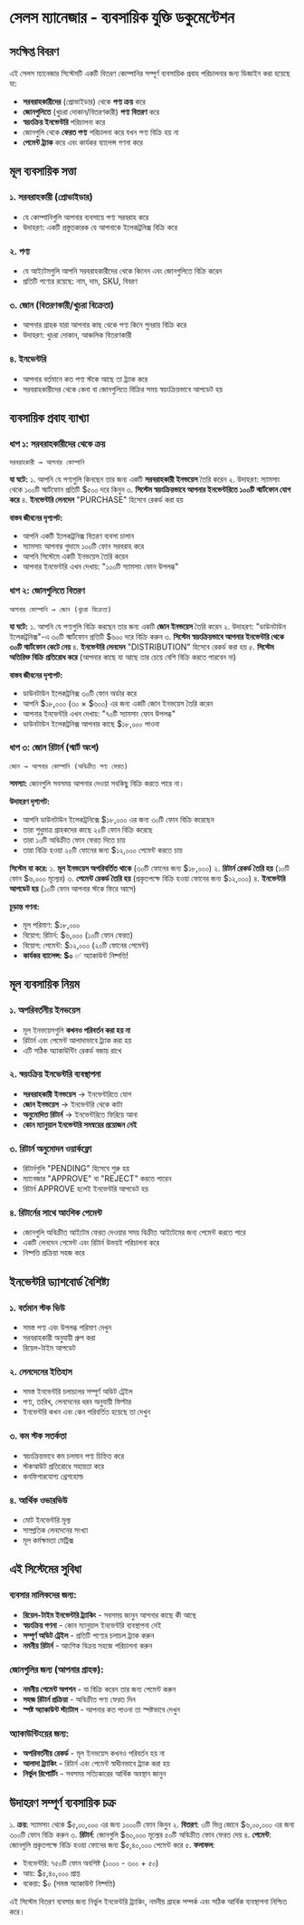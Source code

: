 # সেলস ম্যানেজার - ব্যবসায়িক যুক্তি ডকুমেন্টেশন

## সংক্ষিপ্ত বিবরণ

এই সেলস ম্যানেজার সিস্টেমটি একটি বিতরণ কোম্পানির সম্পূর্ণ ব্যবসায়িক প্রবাহ পরিচালনার জন্য ডিজাইন করা হয়েছে যা:
- **সরবরাহকারীদের** (প্রোভাইডার) থেকে **পণ্য ক্রয়** করে
- **জোনগুলিতে** (খুচরা দোকান/বিতরণকারী) **পণ্য বিতরণ** করে
- **স্বয়ংক্রিয় ইনভেন্টরি** পরিচালনা করে
- জোনগুলি থেকে **ফেরত পণ্য** পরিচালনা করে যখন পণ্য বিক্রি হয় না
- **পেমেন্ট ট্র্যাক** করে এবং কার্যকর ব্যালেন্স গণনা করে

## মূল ব্যবসায়িক সত্তা

### ১. **সরবরাহকারী** (প্রোভাইডার)
- যে কোম্পানিগুলি আপনার ব্যবসায়ে পণ্য সরবরাহ করে
- উদাহরণ: একটি প্রস্তুতকারক যে আপনাকে ইলেকট্রনিক্স বিক্রি করে

### ২. **পণ্য**
- যে আইটেমগুলি আপনি সরবরাহকারীদের থেকে কিনেন এবং জোনগুলিতে বিক্রি করেন
- প্রতিটি পণ্যের রয়েছে: নাম, দাম, SKU, বিবরণ

### ৩. **জোন** (বিতরণকারী/খুচরা বিক্রেতা)
- আপনার গ্রাহক যারা আপনার কাছ থেকে পণ্য কিনে পুনরায় বিক্রি করে
- উদাহরণ: খুচরা দোকান, আঞ্চলিক বিতরণকারী

### ৪. **ইনভেন্টরি**
- আপনার বর্তমানে কত পণ্য স্টকে আছে তা ট্র্যাক করে
- সরবরাহকারীদের থেকে কেনা বা জোনগুলিতে বিক্রির সময় স্বয়ংক্রিয়ভাবে আপডেট হয়

## ব্যবসায়িক প্রবাহ ব্যাখ্যা

### ধাপ ১: সরবরাহকারীদের থেকে ক্রয়

```
সরবরাহকারী → আপনার কোম্পানি
```

**যা ঘটে:**
১. আপনি যে পণ্যগুলি কিনছেন তার জন্য একটি **সরবরাহকারী ইনভয়েস** তৈরি করেন
২. উদাহরণ: স্যামসাং থেকে ১০০টি স্মার্টফোন প্রতিটি $৫০০ দরে কিনুন
৩. **সিস্টেম স্বয়ংক্রিয়ভাবে আপনার ইনভেন্টরিতে ১০০টি স্মার্টফোন যোগ করে**
৪. **ইনভেন্টরি লেনদেন** "PURCHASE" হিসেবে রেকর্ড করা হয়

**বাস্তব জীবনের দৃশ্যপট:**
- আপনি একটি ইলেকট্রনিক্স বিতরণ ব্যবসা চালান
- স্যামসাং আপনার গুদামে ১০০টি ফোন সরবরাহ করে
- আপনি সিস্টেমে একটি ইনভয়েস তৈরি করেন
- আপনার ইনভেন্টরি এখন দেখায়: "১০০টি স্যামসাং ফোন উপলব্ধ"

### ধাপ ২: জোনগুলিতে বিতরণ

```
আপনার কোম্পানি → জোন (খুচরা বিক্রেতা)
```

**যা ঘটে:**
১. আপনি যে পণ্যগুলি বিক্রি করছেন তার জন্য একটি **জোন ইনভয়েস** তৈরি করেন
২. উদাহরণ: "ডাউনটাউন ইলেকট্রনিক্স"-এ ৩০টি স্মার্টফোন প্রতিটি $৬০০ দরে বিক্রি করুন
৩. **সিস্টেম স্বয়ংক্রিয়ভাবে আপনার ইনভেন্টরি থেকে ৩০টি স্মার্টফোন কেটে নেয়**
৪. **ইনভেন্টরি লেনদেন** "DISTRIBUTION" হিসেবে রেকর্ড করা হয়
৫. **সিস্টেম অতিরিক্ত বিক্রি প্রতিরোধ করে** (আপনার কাছে যা আছে তার চেয়ে বেশি বিক্রি করতে পারবেন না)

**বাস্তব জীবনের দৃশ্যপট:**
- ডাউনটাউন ইলেকট্রনিক্স ৩০টি ফোন অর্ডার করে
- আপনি $১৮,০০০ (৩০ × $৬০০) এর জন্য একটি জোন ইনভয়েস তৈরি করেন
- আপনার ইনভেন্টরি এখন দেখায়: "৭০টি স্যামসাং ফোন উপলব্ধ"
- ডাউনটাউন ইলেকট্রনিক্স আপনার কাছে $১৮,০০০ পাওনা

### ধাপ ৩: জোন রিটার্ন (স্মার্ট অংশ)

```
জোন → আপনার কোম্পানি (অবিক্রীত পণ্য ফেরত)
```

**সমস্যা:** জোনগুলি সবসময় আপনার দেওয়া সবকিছু বিক্রি করতে পারে না।

**উদাহরণ দৃশ্যপট:**
- আপনি ডাউনটাউন ইলেকট্রনিক্সে $১৮,০০০ এর জন্য ৩০টি ফোন বিক্রি করেছেন
- তারা শুধুমাত্র গ্রাহকদের কাছে ২০টি ফোন বিক্রি করেছে
- তারা ১০টি অবিক্রীত ফোন ফেরত দিতে চায়
- তারা বিক্রি হওয়া ২০টি ফোনের জন্য $১২,০০০ পেমেন্ট করতে চায়

**সিস্টেম যা করে:**
১. **মূল ইনভয়েস অপরিবর্তিত থাকে** (৩০টি ফোনের জন্য $১৮,০০০)
২. **রিটার্ন রেকর্ড তৈরি হয়** (১০টি ফোন $৬,০০০ মূল্যের)
৩. **পেমেন্ট রেকর্ড তৈরি হয়** (প্রকৃতপক্ষে বিক্রি হওয়া ফোনের জন্য $১২,০০০)
৪. **ইনভেন্টরি আপডেট হয়** (১০টি ফোন আপনার স্টকে ফিরে আসে)

**চূড়ান্ত গণনা:**
- মূল পরিমাণ: $১৮,০০০
- বিয়োগ: রিটার্ন: $৬,০০০ (১০টি ফোন ফেরত)
- বিয়োগ: পেমেন্ট: $১২,০০০ (২০টি ফোনের পেমেন্ট)
- **কার্যকর ব্যালেন্স: $০** ✅ অ্যাকাউন্ট নিষ্পত্তি!

## মূল ব্যবসায়িক নিয়ম

### ১. **অপরিবর্তনীয় ইনভয়েস**
- মূল ইনভয়েসগুলি **কখনও পরিবর্তন করা হয় না**
- রিটার্ন এবং পেমেন্ট আলাদাভাবে ট্র্যাক করা হয়
- এটি সঠিক অ্যাকাউন্টিং রেকর্ড বজায় রাখে

### ২. **স্বয়ংক্রিয় ইনভেন্টরি ব্যবস্থাপনা**
- **সরবরাহকারী ইনভয়েস** → ইনভেন্টরিতে যোগ
- **জোন ইনভয়েস** → ইনভেন্টরি থেকে কাটা
- **অনুমোদিত রিটার্ন** → ইনভেন্টরিতে ফিরিয়ে আনা
- **কোন ম্যানুয়াল ইনভেন্টরি সমন্বয়ের প্রয়োজন নেই**

### ৩. **রিটার্ন অনুমোদন ওয়ার্কফ্লো**
- রিটার্নগুলি "PENDING" হিসেবে শুরু হয়
- ম্যানেজার "APPROVE" বা "REJECT" করতে পারেন
- রিটার্ন APPROVE হলেই ইনভেন্টরি আপডেট হয়

### ৪. **রিটার্নের সাথে আংশিক পেমেন্ট**
- জোনগুলি অবিক্রীত আইটেম ফেরত দেওয়ার সময় বিক্রীত আইটেমের জন্য পেমেন্ট করতে পারে
- একটি লেনদেন পেমেন্ট এবং রিটার্ন উভয়ই পরিচালনা করে
- নিষ্পত্তি প্রক্রিয়া সহজ করে

## ইনভেন্টরি ড্যাশবোর্ড বৈশিষ্ট্য

### ১. **বর্তমান স্টক ভিউ**
- সমস্ত পণ্য এবং উপলব্ধ পরিমাণ দেখুন
- সরবরাহকারী অনুযায়ী গ্রুপ করা
- রিয়েল-টাইম আপডেট

### ২. **লেনদেনের ইতিহাস**
- সমস্ত ইনভেন্টরি চলাচলের সম্পূর্ণ অডিট ট্রেইল
- পণ্য, তারিখ, লেনদেনের ধরন অনুযায়ী ফিল্টার
- ইনভেন্টরি কখন এবং কেন পরিবর্তিত হয়েছে তা দেখুন

### ৩. **কম স্টক সতর্কতা**
- স্বয়ংক্রিয়ভাবে কম চলমান পণ্য চিহ্নিত করে
- স্টকআউট প্রতিরোধে সহায়তা করে
- কনফিগারযোগ্য থ্রেশহোল্ড

### ৪. **আর্থিক ওভারভিউ**
- মোট ইনভেন্টরি মূল্য
- সাম্প্রতিক লেনদেনের সংখ্যা
- মূল কর্মক্ষমতা মেট্রিক্স

## এই সিস্টেমের সুবিধা

### ব্যবসার মালিকদের জন্য:
- **রিয়েল-টাইম ইনভেন্টরি ট্র্যাকিং** - সবসময় জানুন আপনার কাছে কী আছে
- **স্বয়ংক্রিয় গণনা** - কোন ম্যানুয়াল ইনভেন্টরি ব্যবস্থাপনা নেই
- **সম্পূর্ণ অডিট ট্রেইল** - প্রতিটি পণ্যের চলাচল ট্র্যাক করুন
- **নমনীয় রিটার্ন** - আংশিক বিক্রয় সহজে পরিচালনা করুন

### জোনগুলির জন্য (আপনার গ্রাহক):
- **নমনীয় পেমেন্ট অপশন** - যা বিক্রি করেন তার জন্য পেমেন্ট করুন
- **সহজ রিটার্ন প্রক্রিয়া** - অবিক্রীত পণ্য ফেরত দিন
- **স্পষ্ট অ্যাকাউন্ট স্ট্যাটাস** - আপনার কত পাওনা তা স্পষ্টভাবে দেখুন

### অ্যাকাউন্টিংয়ের জন্য:
- **অপরিবর্তনীয় রেকর্ড** - মূল ইনভয়েস কখনও পরিবর্তন হয় না
- **আলাদা ট্র্যাকিং** - রিটার্ন এবং পেমেন্ট স্বাধীনভাবে ট্র্যাক করা হয়
- **নির্ভুল রিপোর্টিং** - সবসময় সত্যিকারের আর্থিক অবস্থান জানুন

## উদাহরণ সম্পূর্ণ ব্যবসায়িক চক্র

১. **ক্রয়**: স্যামসাং থেকে $৫,০০,০০০ এর জন্য ১০০০টি ফোন কিনুন
২. **বিতরণ**: ৩টি ভিন্ন জোনে $৬,০০,০০০ এর জন্য ৩০০টি ফোন বিক্রি করুন
৩. **রিটার্ন**: জোনগুলি $৬০,০০০ মূল্যের ৫০টি অবিক্রীত ফোন ফেরত দেয়
৪. **পেমেন্ট**: জোনগুলি প্রকৃতপক্ষে বিক্রি হওয়া ফোনের জন্য $৫,৪০,০০০ পেমেন্ট করে
৫. **ফলাফল**: 
   - ইনভেন্টরি: ৭৫০টি ফোন অবশিষ্ট (১০০০ - ৩০০ + ৫০)
   - আয়: $৫,৪০,০০০ প্রাপ্ত
   - বকেয়া: $০ (সমস্ত অ্যাকাউন্ট নিষ্পত্তি)

এই সিস্টেম বিতরণ ব্যবসার জন্য নির্ভুল ইনভেন্টরি ট্র্যাকিং, নমনীয় গ্রাহক সম্পর্ক এবং সঠিক আর্থিক ব্যবস্থাপনা নিশ্চিত করে।

